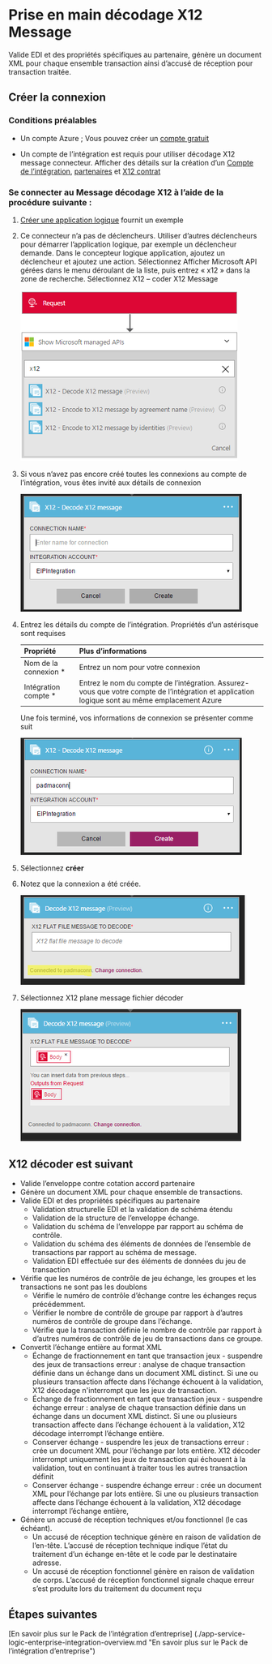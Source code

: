 <properties 
    pageTitle="En savoir plus sur Enterprise intégration Pack coder X12 Message Connctor | Service d’application Microsoft Azure | Microsoft Azure" 
    description="Découvrez comment utiliser les partenaires avec les applications Enterprise Integration Pack et logique" 
    services="logic-apps" 
    documentationCenter=".net,nodejs,java"
    authors="padmavc" 
    manager="erikre" 
    editor=""/>

<tags 
    ms.service="logic-apps" 
    ms.workload="integration" 
    ms.tgt_pltfrm="na" 
    ms.devlang="na" 
    ms.topic="article" 
    ms.date="08/15/2016" 
    ms.author="padmavc"/>

# <a name="get-started-with-decode-x12-message"></a>Prise en main décodage X12 Message

Valide EDI et des propriétés spécifiques au partenaire, génère un document XML pour chaque ensemble transaction ainsi d’accusé de réception pour transaction traitée.

## <a name="create-the-connection"></a>Créer la connexion

### <a name="prerequisites"></a>Conditions préalables

* Un compte Azure ; Vous pouvez créer un [compte gratuit](https://azure.microsoft.com/free)

* Un compte de l’intégration est requis pour utiliser décodage X12 message connecteur. Afficher des détails sur la création d’un [Compte de l’intégration](./app-service-logic-enterprise-integration-create-integration-account.md), [partenaires](./app-service-logic-enterprise-integration-partners.md) et [X12 contrat](./app-service-logic-enterprise-integration-x12.md)

### <a name="connect-to-decode-x12-message-using-the-following-steps"></a>Se connecter au Message décodage X12 à l’aide de la procédure suivante :

1. [Créer une application logique](./app-service-logic-create-a-logic-app.md) fournit un exemple

2. Ce connecteur n’a pas de déclencheurs. Utiliser d’autres déclencheurs pour démarrer l’application logique, par exemple un déclencheur demande.  Dans le concepteur logique application, ajoutez un déclencheur et ajoutez une action.  Sélectionnez Afficher Microsoft API gérées dans le menu déroulant de la liste, puis entrez « x12 » dans la zone de recherche.  Sélectionnez X12 – coder X12 Message

    ![effectuer une recherche x12](./media/app-service-logic-enterprise-integration-x12connector/x12decodeimage1.png)  

3. Si vous n’avez pas encore créé toutes les connexions au compte de l’intégration, vous êtes invité aux détails de connexion

    ![connexion de compte de l’intégration](./media/app-service-logic-enterprise-integration-x12connector/x12decodeimage4.png)    

4. Entrez les détails du compte de l’intégration.  Propriétés d’un astérisque sont requises

  	| Propriété | Plus d’informations |
  	| -------- | ------- |
  	| Nom de la connexion * | Entrez un nom pour votre connexion |
  	| Intégration compte * | Entrez le nom du compte de l’intégration. Assurez-vous que votre compte de l’intégration et application logique sont au même emplacement Azure |

    Une fois terminé, vos informations de connexion se présenter comme suit
    
    ![connexion de compte de l’intégration créée](./media/app-service-logic-enterprise-integration-x12connector/x12decodeimage5.png) 

5. Sélectionnez **créer**
    
6. Notez que la connexion a été créée.

    ![Détails de connexion de compte de l’intégration](./media/app-service-logic-enterprise-integration-x12connector/x12decodeimage6.png) 

7. Sélectionnez X12 plane message fichier décoder

    ![fournir des champs obligatoires](./media/app-service-logic-enterprise-integration-x12connector/x12decodeimage7.png) 

## <a name="x12-decode-does-following"></a>X12 décoder est suivant

* Valide l’enveloppe contre cotation accord partenaire
* Génère un document XML pour chaque ensemble de transactions.
* Valide EDI et des propriétés spécifiques au partenaire
    * Validation structurelle EDI et la validation de schéma étendu
    * Validation de la structure de l’enveloppe échange.
    * Validation du schéma de l’enveloppe par rapport au schéma de contrôle.
    * Validation du schéma des éléments de données de l’ensemble de transactions par rapport au schéma de message.
    * Validation EDI effectuée sur des éléments de données du jeu de transaction 
* Vérifie que les numéros de contrôle de jeu échange, les groupes et les transactions ne sont pas les doublons
    * Vérifie le numéro de contrôle d’échange contre les échanges reçus précédemment.
    * Vérifier le nombre de contrôle de groupe par rapport à d’autres numéros de contrôle de groupe dans l’échange.
    * Vérifie que la transaction définie le nombre de contrôle par rapport à d’autres numéros de contrôle de jeu de transactions dans ce groupe.
* Convertit l’échange entière au format XML 
    * Échange de fractionnement en tant que transaction jeux - suspendre des jeux de transactions erreur : analyse de chaque transaction définie dans un échange dans un document XML distinct. Si une ou plusieurs transaction affecte dans l’échange échouent à la validation, X12 décodage n'interrompt que les jeux de transaction.
    * Échange de fractionnement en tant que transaction jeux - suspendre échange erreur : analyse de chaque transaction définie dans un échange dans un document XML distinct.  Si une ou plusieurs transaction affecte dans l’échange échouent à la validation, X12 décodage interrompt l’échange entière.
    * Conserver échange - suspendre les jeux de transactions erreur : crée un document XML pour l’échange par lots entière. X12 décoder interrompt uniquement les jeux de transaction qui échouent à la validation, tout en continuant à traiter tous les autres transaction définit
    * Conserver échange - suspendre échange erreur : crée un document XML pour l’échange par lots entière. Si une ou plusieurs transaction affecte dans l’échange échouent à la validation, X12 décodage interrompt l’échange entière, 
* Génère un accusé de réception techniques et/ou fonctionnel (le cas échéant).
    * Un accusé de réception technique génère en raison de validation de l’en-tête. L’accusé de réception technique indique l’état du traitement d’un échange en-tête et le code par le destinataire adresse.
    * Un accusé de réception fonctionnel génère en raison de validation de corps. L’accusé de réception fonctionnel signale chaque erreur s’est produite lors du traitement du document reçu

## <a name="next-steps"></a>Étapes suivantes

[En savoir plus sur le Pack de l’intégration d’entreprise] (./app-service-logic-enterprise-integration-overview.md "En savoir plus sur le Pack de l’intégration d’entreprise") 


